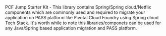 PCF Jump Starter Kit - This library contains Spring/Spring cloud/Netflix components which are commonly used and required to migrate your application on PASS platform like Pivotal Cloud Foundry using Spring cloud Tech Stack. It's worth while to note this libraries/componets can be used for any Java/Spring based application migration and PASS platform.


